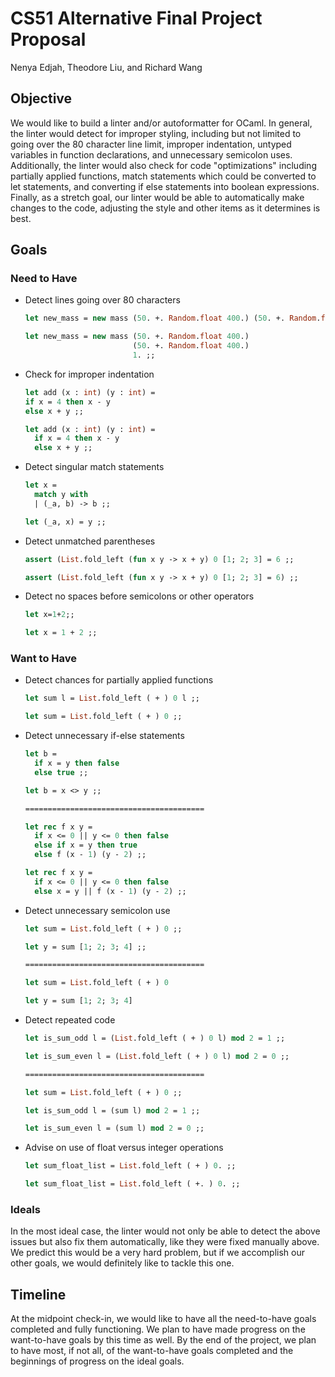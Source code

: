 # CS51 Alternative Final Project Proposal
Nenya Edjah, Theodore Liu, and Richard Wang

## Objective
We would like to build a linter and/or autoformatter for OCaml. In general, the linter would detect for improper styling, including but not limited to going over the 80 character line limit, improper indentation, untyped variables in function declarations, and unnecessary semicolon uses. Additionally, the linter would also check for code "optimizations" including partially applied functions, match statements which could be converted to let statements, and converting if else statements into boolean expressions. Finally, as a stretch goal, our linter would be able to automatically make changes to the code, adjusting the style and other items as it determines is best.

## Goals

### Need to Have
* Detect lines going over 80 characters
  ```ocaml
  let new_mass = new mass (50. +. Random.float 400.) (50. +. Random.float 400.) 1.0 ;;

  let new_mass = new mass (50. +. Random.float 400.)
                          (50. +. Random.float 400.)
                          1. ;;
  ```
* Check for improper indentation
  ```ocaml
  let add (x : int) (y : int) = 
  if x = 4 then x - y 
  else x + y ;;

  let add (x : int) (y : int) =
    if x = 4 then x - y
    else x + y ;;
  ```
* Detect singular match statements
  ```ocaml
  let x = 
    match y with
    | (_a, b) -> b ;;

  let (_a, x) = y ;;
  ```
* Detect unmatched parentheses
  ```ocaml
  assert (List.fold_left (fun x y -> x + y) 0 [1; 2; 3] = 6 ;;

  assert (List.fold_left (fun x y -> x + y) 0 [1; 2; 3] = 6) ;;
  ```
* Detect no spaces before semicolons or other operators
  ```ocaml
  let x=1+2;;

  let x = 1 + 2 ;;
  ```

### Want to Have
* Detect chances for partially applied functions
  ```ocaml
  let sum l = List.fold_left ( + ) 0 l ;;

  let sum = List.fold_left ( + ) 0 ;;
  ```
* Detect unnecessary if-else statements
  ```ocaml
  let b = 
    if x = y then false
    else true ;;

  let b = x <> y ;;

  ========================================

  let rec f x y =
    if x <= 0 || y <= 0 then false
    else if x = y then true
    else f (x - 1) (y - 2) ;;

  let rec f x y = 
    if x <= 0 || y <= 0 then false
    else x = y || f (x - 1) (y - 2) ;;
  ```
* Detect unnecessary semicolon use
  ```ocaml
  let sum = List.fold_left ( + ) 0 ;;

  let y = sum [1; 2; 3; 4] ;;

  ========================================

  let sum = List.fold_left ( + ) 0 

  let y = sum [1; 2; 3; 4]
  ```
* Detect repeated code
  ```ocaml
  let is_sum_odd l = (List.fold_left ( + ) 0 l) mod 2 = 1 ;;

  let is_sum_even l = (List.fold_left ( + ) 0 l) mod 2 = 0 ;;

  ========================================

  let sum = List.fold_left ( + ) 0 ;;

  let is_sum_odd l = (sum l) mod 2 = 1 ;;

  let is_sum_even l = (sum l) mod 2 = 0 ;;
  ```
* Advise on use of float versus integer operations
  ```ocaml
  let sum_float_list = List.fold_left ( + ) 0. ;;

  let sum_float_list = List.fold_left ( +. ) 0. ;;
  ```
### Ideals
In the most ideal case, the linter would not only be able to detect the above issues but also fix them automatically, like they were fixed manually above. We predict this would be a very hard problem, but if we accomplish our other goals, we would definitely like to tackle this one.

## Timeline
At the midpoint check-in, we would like to have all the need-to-have goals completed and fully functioning. We plan to have made progress on the want-to-have goals by this time as well. By the end of the project, we plan to have most, if not all, of the want-to-have goals completed and the beginnings of progress on the ideal goals.
